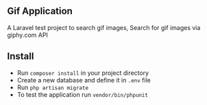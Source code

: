 ## Gif Application
A Laravel test project to search gif images, Search for gif images via giphy.com API

## Install
- Run ``` composer install ``` in your project directory
- Create a new database and define it in ``` .env ``` file
- Run ``` php artisan migrate ```
- To test the application run ``` vendor/bin/phpunit ```